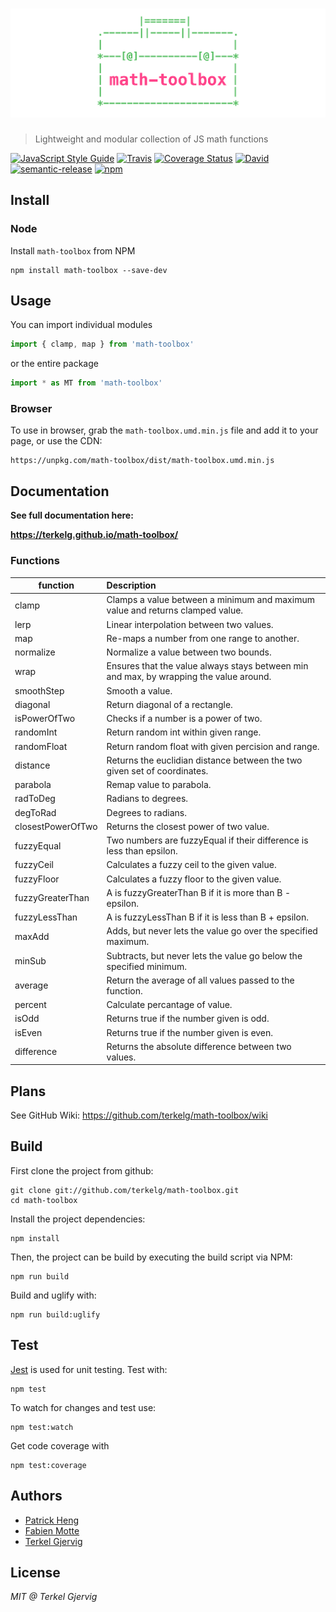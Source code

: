 # [![math-toolbox](media/header.png)](https://github.com/terkelg/math-toolbox)

> Lightweight and modular collection of JS math functions

[![JavaScript Style Guide](https://img.shields.io/badge/code%20style-standard-brightgreen.svg)](http://standardjs.com/)
[![Travis](https://img.shields.io/travis/terkelg/math-toolbox.svg?maxAge=2592000)](https://travis-ci.org/terkelg/math-toolbox)
[![Coverage Status](https://coveralls.io/repos/github/terkelg/math-toolbox/badge.svg?branch=master)](https://coveralls.io/github/terkelg/math-toolbox?branch=master)
[![David](https://img.shields.io/david/dev/terkelg/math-toolbox.svg?maxAge=2592000)](https://david-dm.org/terkelg/math-toolbox?type=dev)
[![semantic-release](https://img.shields.io/badge/%20%20%F0%9F%93%A6%F0%9F%9A%80-semantic--release-e10079.svg)](https://github.com/semantic-release/semantic-release)
[![npm](https://img.shields.io/npm/v/math-toolbox.svg?maxAge=2592000)](https://www.npmjs.com/package/math-toolbox)


## Install

### Node
Install ```math-toolbox``` from NPM
```
npm install math-toolbox --save-dev
```


## Usage
You can import individual modules
```js
import { clamp, map } from 'math-toolbox'
```

or the entire package
```js
import * as MT from 'math-toolbox'
```


### Browser
To use in browser, grab the ```math-toolbox.umd.min.js``` file and add it to your page, or use the CDN:
```
https://unpkg.com/math-toolbox/dist/math-toolbox.umd.min.js
```


## Documentation
**See full documentation here:**

**https://terkelg.github.io/math-toolbox/**


### Functions

| function | Description |
| ---------|:------------|
| clamp | Clamps a value between a minimum and maximum value and returns clamped value. |
| lerp | Linear interpolation between two values. |
| map | Re-maps a number from one range to another. |
| normalize | Normalize a value between two bounds. |
| wrap | Ensures that the value always stays between min and max, by wrapping the value around. |
| smoothStep | Smooth a value. |
| diagonal | Return diagonal of a rectangle. |
| isPowerOfTwo | Checks if a number is a power of two. |
| randomInt | Return random int within given range. |
| randomFloat | Return random float with given percision and range. |
| distance | Returns the euclidian distance between the two given set of coordinates. |
| parabola | Remap value to parabola. |
| radToDeg | Radians to degrees. |
| degToRad | Degrees to radians. |
| closestPowerOfTwo | Returns the closest power of two value.|
| fuzzyEqual | Two numbers are fuzzyEqual if their difference is less than epsilon. |
| fuzzyCeil | Calculates a fuzzy ceil to the given value. |
| fuzzyFloor | Calculates a fuzzy floor to the given value. |
| fuzzyGreaterThan | A is fuzzyGreaterThan B if it is more than B - epsilon. |
| fuzzyLessThan | A is fuzzyLessThan B if it is less than B + epsilon. |
| maxAdd | Adds, but never lets the value go over the specified maximum. |
| minSub | Subtracts, but never lets the value go below the specified minimum. |
| average | Return the average of all values passed to the function. |
| percent | Calculate percantage of value. |
| isOdd | Returns true if the number given is odd. |
| isEven | Returns true if the number given is even. |
| difference | Returns the absolute difference between two values. |

## Plans
See GitHub Wiki:
https://github.com/terkelg/math-toolbox/wiki


## Build
First clone the project from github:
```
git clone git://github.com/terkelg/math-toolbox.git
cd math-toolbox
```

Install the project dependencies:
```
npm install
```

Then, the project can be build by executing the build script via NPM:
```
npm run build
```

Build and uglify with:
```
npm run build:uglify
```


## Test
[Jest](https://github.com/facebook/jest) is used for unit testing. Test with:
```
npm test
```

To watch for changes and test use:

```
npm test:watch
```

Get code coverage with
```
npm test:coverage
```


## Authors
- [Patrick Heng](https://github.com/patrickheng)
- [Fabien Motte](https://github.com/FabienMotte)
- [Terkel Gjervig](https://github.com/terkelg)


## License
*MIT @ Terkel Gjervig*
